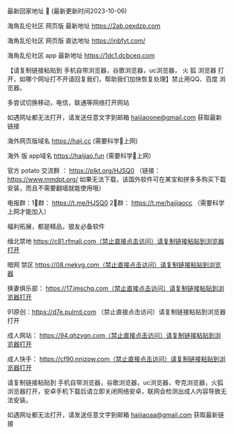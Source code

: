  最新回家地址 👋 (最新更新时间2023-10-06)

海角乱伦社区 网页版 最新地址    https://2ab.oexdzp.com

海角乱伦社区 网页版 直达地址  https://jnbfyt.com/

海角乱伦社区 app 最新地址     https://1dc1.dcbceq.com

【请复制链接粘贴到 手机自带浏览器，谷歌浏览器，uc浏览器， 火  狐  浏览器 打开，如哪个网址打不开请回复我们，帮助我们加快恢复处理】禁止用QQ、百度 浏览器。

多尝试切换移动，电信，联通等网络打开网站

如遇网址都无法打开，请发送任意文字到邮箱  haijiaoone@gmail.com  获取最新链接

海外网页版域名  https://haij.cc   (需要科学🔬上网)

 海外 版 app域名  https://haijiao.fun  (需要科学🔬上网)

官方 potato 交流群  ： https://plkt.org/HJSQ0  （链接：https://www.mmdpt.org/ 如果无法下载，该国外软件可在某宝和拼多多购买下载安装，而且不需要翻墙就能使用哦）

电报群：1⃣️群：  https://t.me/HJSQ0    2⃣️群： https://t.me/haijiaocc  （需要科学上网才能加入）


福利拓展，都是精品，狼友必备软件

缅北禁地 https://c81.rfmali.com（禁止直接点击访问）请复制链接粘贴到浏览器打开

暗网 禁区  https://08.rnekvg.com（禁止直接点击访问）请复制链接粘贴到浏览器

换妻俱乐部： https://17.jmschq.com（禁止直接点击访问）请复制链接粘贴到浏览器打开

91原创：https://d7e.pulrrd.com （禁止直接点击访问）请复制链接粘贴到浏览器打开

成人网站： https://94.qhzvgn.com（禁止直接点击访问）请复制链接粘贴到浏览器打开

成人快手： https://cf90.nnjzpw.com（禁止直接点击访问）请复制链接粘贴到浏览器打开

请复制链接粘贴到 手机自带浏览器，谷歌浏览器，uc浏览器，夸克浏览器，火狐浏览器打开，安卓手机下载后请立即关闭网络安卓，联网会检测出成人内容导致无法安装。

如遇网址都无法打开，请发送任意文字到邮箱   haijiaoaa@gmail.com   获取最新链接
